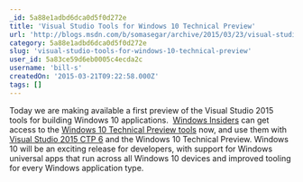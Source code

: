 ```yaml
---
_id: 5a88e1adbd6dca0d5f0d272e
title: 'Visual Studio Tools for Windows 10 Technical Preview'
url: 'http://blogs.msdn.com/b/somasegar/archive/2015/03/23/visual-studio-tools-for-windows-10-technical-preview.aspx'
category: 5a88e1adbd6dca0d5f0d272e
slug: 'visual-studio-tools-for-windows-10-technical-preview'
user_id: 5a83ce59d6eb0005c4ecda2c
username: 'bill-s'
createdOn: '2015-03-21T09:22:58.000Z'
tags: []
---
```


Today we are making available a first preview of the Visual Studio 2015 tools for building Windows 10 applications.  <a href="https://insider.windows.com/">Windows Insiders</a> can get access to the <a href="http://dev.windows.com/en-US/windows-10-developer-preview-tools">Windows 10 Technical Preview tools</a> now, and use them with <a href="https://www.visualstudio.com/en-us/news/vs2015-vs.aspx">Visual Studio 2015 CTP 6</a> and the Windows 10 Technical Preview. Windows 10 will be an exciting release for developers, with support for Windows universal apps that run across all Windows 10 devices and improved tooling for every Windows application type.
